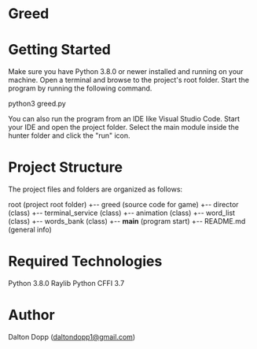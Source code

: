# Greed

# Getting Started
Make sure you have Python 3.8.0 or newer installed and running on your machine. Open a terminal and browse to the project's root folder. Start the program by running the following command.

python3 greed.py 

You can also run the program from an IDE like Visual Studio Code. Start your IDE and open the project folder. Select the main module inside the hunter folder and click the "run" icon.

# Project Structure
The project files and folders are organized as follows:

root                    (project root folder)
+-- greed             (source code for game)
  +-- director              (class)
  +-- terminal_service      (class)
  +-- animation             (class)
  +-- word_list             (class)
  +-- words_bank            (class)
  +-- __main__          (program start)
+-- README.md           (general info)

# Required Technologies
Python 3.8.0
Raylib Python CFFI 3.7

# Author
Dalton Dopp (daltondopp1@gmail.com)